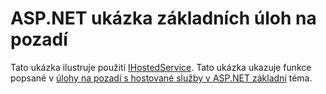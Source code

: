 # <a name="aspnet-core-background-tasks-sample"></a>ASP.NET ukázka základních úloh na pozadí

Tato ukázka ilustruje použití [IHostedService](https://docs.microsoft.com/dotnet/api/microsoft.extensions.hosting.ihostedservice). Tato ukázka ukazuje funkce popsané v [úlohy na pozadí s hostované služby v ASP.NET základní](https://docs.microsoft.com/aspnet/core/fundamentals/host/hosted-services) téma.
